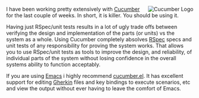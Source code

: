 <a href="http://cukes.info"><img src="http://barelyenough.org/blog/uploads/cucumber/cucumber_logo.png" alt="Cucumber Logo" style="float:right;" /></a>

I have been working pretty extensively with [Cucumber][] for the last
couple of weeks.  In short, it is killer.  You should be using it.

Having just RSpec/unit tests results in a lot of ugly trade offs
between verifying the design and implementation of the parts (or
units) vs the system as a whole.  Using Cucumber completely absolves
[RSpec][] specs and unit tests of any responsibility for proving the
system works.  That allows you to use RSpec/unit tests as tools to
improve the design, and reliability, of individual parts of the system
without losing confidence in the overall systems ability to function
acceptably.

If you are using [Emacs][] i highly recommend [cucumber.el][].  It has
excellent support for editing [Gherkin][] files and key
bindings to execute scenarios, etc and view the output without ever
having to leave the comfort of Emacs.


[rspec-mode]: http://barelyenough.org/blog/projects/rspec-mode/
[gherkin]: http://wiki.github.com/aslakhellesoy/cucumber/gherkin
[rspec]: http://rspec.info
[emacs]: http://www.gnu.org/software/emacs/
[cucumber]: http://cukes.info
[cucumber.el]: http://github.com/michaelklishin/cucumber.el
